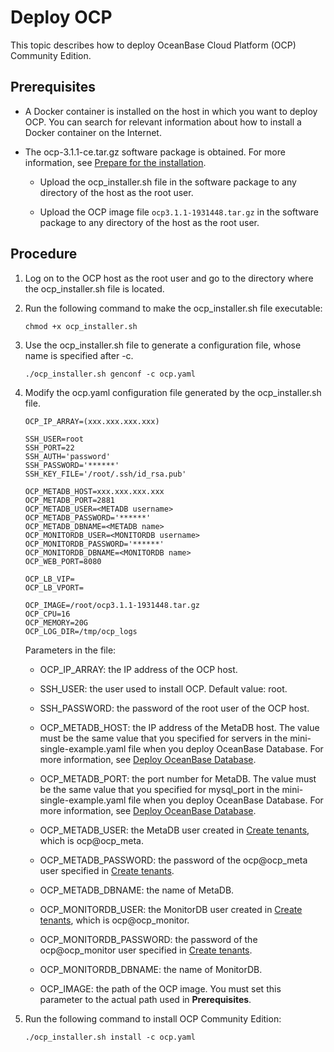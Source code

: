 Deploy OCP
===============================

This topic describes how to deploy OceanBase Cloud Platform (OCP) Community Edition.

Prerequisites
----------------------------------

* A Docker container is installed on the host in which you want to deploy OCP. You can search for relevant information about how to install a Docker container on the Internet.






<!-- -->

* The ocp-3.1.1-ce.tar.gz software package is obtained. For more information, see [Prepare for the installation](../200.deployment-guide/400.installation-preparation.md).

  * Upload the ocp_installer.sh file in the software package to any directory of the host as the root user.



  * Upload the OCP image file `ocp3.1.1-1931448.tar.gz` in the software package to any directory of the host as the root user.









Procedure
------------------------------

1. Log on to the OCP host as the root user and go to the directory where the ocp_installer.sh file is located.



2. Run the following command to make the ocp_installer.sh file executable:

   ```shell
   chmod +x ocp_installer.sh
   ```



3. Use the ocp_installer.sh file to generate a configuration file, whose name is specified after -c.

   ```shell
   ./ocp_installer.sh genconf -c ocp.yaml
   ```



4. Modify the ocp.yaml configuration file generated by the ocp_installer.sh file.

   ```shell
   OCP_IP_ARRAY=(xxx.xxx.xxx.xxx)

   SSH_USER=root
   SSH_PORT=22
   SSH_AUTH='password'
   SSH_PASSWORD='******'
   SSH_KEY_FILE='/root/.ssh/id_rsa.pub'

   OCP_METADB_HOST=xxx.xxx.xxx.xxx
   OCP_METADB_PORT=2881
   OCP_METADB_USER=<METADB username>
   OCP_METADB_PASSWORD='******'
   OCP_METADB_DBNAME=<METADB name>
   OCP_MONITORDB_USER=<MONITORDB username>
   OCP_MONITORDB_PASSWORD='******'
   OCP_MONITORDB_DBNAME=<MONITORDB name>
   OCP_WEB_PORT=8080

   OCP_LB_VIP=
   OCP_LB_VPORT=

   OCP_IMAGE=/root/ocp3.1.1-1931448.tar.gz
   OCP_CPU=16
   OCP_MEMORY=20G
   OCP_LOG_DIR=/tmp/ocp_logs
   ```



   Parameters in the file:
   * OCP_IP_ARRAY: the IP address of the OCP host.



   * SSH_USER: the user used to install OCP. Default value: root.



   * SSH_PASSWORD: the password of the root user of the OCP host.



   * OCP_METADB_HOST: the IP address of the MetaDB host. The value must be the same value that you specified for servers in the mini-single-example.yaml file when you deploy OceanBase Database. For more information, see [Deploy OceanBase Database](500.prepare-metadb-and-monitordb/200.deploy-the-oceanbase-database.md).



   * OCP_METADB_PORT: the port number for MetaDB. The value must be the same value that you specified for mysql_port in the mini-single-example.yaml file when you deploy OceanBase Database. For more information, see [Deploy OceanBase Database](500.prepare-metadb-and-monitordb/200.deploy-the-oceanbase-database.md).



   * OCP_METADB_USER: the MetaDB user created in [Create tenants](500.prepare-metadb-and-monitordb/300.deploy-create-a-tenant.md), which is ocp@ocp_meta.



   * OCP_METADB_PASSWORD: the password of the ocp@ocp_meta user specified in [Create tenants](500.prepare-metadb-and-monitordb/300.deploy-create-a-tenant.md).



   * OCP_METADB_DBNAME: the name of MetaDB.



   * OCP_MONITORDB_USER: the MonitorDB user created in [Create tenants](500.prepare-metadb-and-monitordb/300.deploy-create-a-tenant.md), which is ocp@ocp_monitor.



   * OCP_MONITORDB_PASSWORD: the password of the ocp@ocp_monitor user specified in [Create tenants](500.prepare-metadb-and-monitordb/300.deploy-create-a-tenant.md).



   * OCP_MONITORDB_DBNAME: the name of MonitorDB.



   * OCP_IMAGE: the path of the OCP image. You must set this parameter to the actual path used in **Prerequisites**.






5. Run the following command to install OCP Community Edition:

   ```shell
   ./ocp_installer.sh install -c ocp.yaml
   ```
